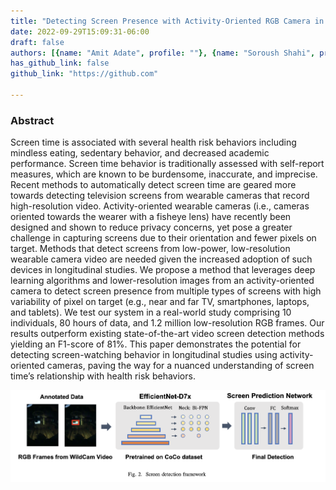 ```yaml
---
title: "Detecting Screen Presence with Activity-Oriented RGB Camera in Egocentric Videos"
date: 2022-09-29T15:09:31-06:00
draft: false
authors: [{name: "Amit Adate", profile: ""}, {name: "Soroush Shahi", profile: "/profiles/soroush"}, {name: "Rawan Alharbi", profile: ""}, {name: "Sougata Sen", profile: ""}, {name: "Yang Gao", profile: ""}, {name: "Aggelos K Katsaggelos", profile: ""}, {name: "Nabil Alshurafa", profile: ""}]
has_github_link: false
github_link: "https://github.com"

---
```


### Abstract

Screen time is associated with several health risk behaviors including mindless eating, sedentary behavior, and decreased academic performance. Screen time behavior is traditionally assessed with self-report measures, which are known to be burdensome, inaccurate, and imprecise. Recent methods to automatically detect screen time are geared more towards detecting television screens from wearable cameras that record high-resolution video. Activity-oriented wearable cameras (i.e., cameras oriented towards the wearer with a fisheye lens) have recently been designed and shown to reduce privacy concerns, yet pose a greater challenge in capturing screens due to their orientation and fewer pixels on target. Methods that detect screens from low-power, low-resolution wearable camera video are needed given the increased adoption of such devices in longitudinal studies. We propose a method that leverages deep learning algorithms and lower-resolution images from an activity-oriented camera to detect screen presence from multiple types of screens with high variability of pixel on target (e.g., near and far TV, smartphones, laptops, and tablets). We test our system in a real-world study comprising 10 individuals, 80 hours of data, and 1.2 million low-resolution RGB frames. Our results outperform existing state-of-the-art video screen detection methods yielding an F1-score of 81%. This paper demonstrates the potential for detecting screen-watching behavior in longitudinal studies using activity-oriented cameras, paving the way for a nuanced understanding of screen time’s relationship with health risk behaviors.


![Example image](/img/screen_detection_framework.png)





